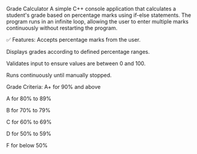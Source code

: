 Grade Calculator
A simple C++ console application that calculates a student's grade based on percentage marks using if-else statements. The program runs in an infinite loop, allowing the user to enter multiple marks continuously without restarting the program.

✅ Features:
Accepts percentage marks from the user.

Displays grades according to defined percentage ranges.

Validates input to ensure values are between 0 and 100.

Runs continuously until manually stopped.

Grade Criteria:
A+ for 90% and above

A for 80% to 89%

B for 70% to 79%

C for 60% to 69%

D for 50% to 59%

F for below 50%
